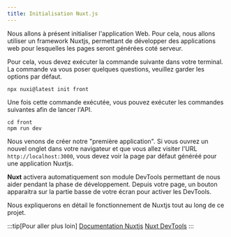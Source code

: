 ```yaml
---
title: Initialisation Nuxt.js
---
```


Nous allons à présent initialiser l'application Web. Pour cela, nous allons utiliser un framework Nuxtjs, permettant de développer des applications web pour lesquelles les pages seront générées coté serveur.

Pour cela, vous devez exécuter la commande suivante dans votre terminal. La commande va vous poser quelques questions, veuillez garder les options par défaut.

```shell
npx nuxi@latest init front
```

Une fois cette commande exécutée, vous pouvez exécuter les commandes suivantes afin de lancer l'API.

```shell
cd front
npm run dev
```

Nous venons de créer notre "première application". Si vous ouvrez un nouvel onglet dans votre navigateur et que vous allez visiter l'URL `http://localhost:3000`, vous devez voir la page par défaut généréé pour une application Nuxtjs.

**Nuxt** activera automatiquement son module DevTools permettant de nous aider pendant la phase de développement. Depuis votre page, un bouton apparaitra sur la partie basse de votre écran pour activer les DevTools.

Nous expliquerons en détail le fonctionnement de Nuxtjs tout au long de ce projet.

:::tip[Pour aller plus loin]
[Documentation Nuxtjs](https://nuxt.com/)
[Nuxt DevTools](https://devtools.nuxt.com/development/contributing)
:::
